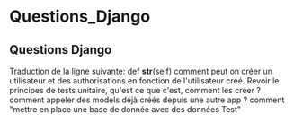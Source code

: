 # **Questions_Django**

  ## **Questions Django**

Traduction de la ligne suivante: def __str__(self)
comment peut on créer un utilisateur et des authorisations en fonction de l'utilisateur créé.
Revoir le principes de tests unitaire, qu'est ce que c'est, comment les créer ?
comment appeler des models déjà créés depuis une autre app ?
comment "mettre en place une base de donnée avec des données Test"
